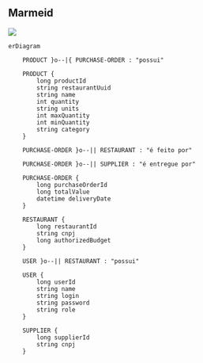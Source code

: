 ## Marmeid

[![](https://mermaid.ink/img/pako:eNqFk8FuwjAMhl8lyhleoDcGSEPaBrR0Jy5RY0q2NukcZxsDHmjPsRdbWjoobdFyqJrfdmJ_sfc8MRJ4wAEnSqQo8rVmfp2-i3A-iccrdjTD4WHPFnE4vh9F0-E8nExDFrA1L4y1Tq15X9T-tC1XZnTKCjTSJTSTF90SKm9BsCQcCk2xU12zFjlcRKWJvTnvq2jXcXVakb32zcXnsuNeGZRe3jonEQSpwdpwvCrvmkLF5sDCabQaxeHoaVVx-flmG1BkWGGwRac3PIoXi4dZDdUHgyaE1MG_8R3IDpOtsDBHCdhEXVnJkMieReYaPKUvlVQOTEKm3gF3Ey_UdbPmzY0S27deHnAm_wxdprp4acUJR1uD6gvknZMp0Bn36SeObgLua7zKvZ2as9ccenuqFjOTKt1RC2Hth8GetjUZtDI-v2M7DeuKIlO9qVy4HPmA54C5UNKPZHXEmtMWfKq8LFoKfC1LLv08OhPtdMIDQgcD7oryIesh5sFGZNarIH0T4uNpxqtRP_4CYMgwXw?type=png)](https://mermaid.live/edit#pako:eNqFk8FuwjAMhl8lyhleoDcGSEPaBrR0Jy5RY0q2NukcZxsDHmjPsRdbWjoobdFyqJrfdmJ_sfc8MRJ4wAEnSqQo8rVmfp2-i3A-iccrdjTD4WHPFnE4vh9F0-E8nExDFrA1L4y1Tq15X9T-tC1XZnTKCjTSJTSTF90SKm9BsCQcCk2xU12zFjlcRKWJvTnvq2jXcXVakb32zcXnsuNeGZRe3jonEQSpwdpwvCrvmkLF5sDCabQaxeHoaVVx-flmG1BkWGGwRac3PIoXi4dZDdUHgyaE1MG_8R3IDpOtsDBHCdhEXVnJkMieReYaPKUvlVQOTEKm3gF3Ey_UdbPmzY0S27deHnAm_wxdprp4acUJR1uD6gvknZMp0Bn36SeObgLua7zKvZ2as9ccenuqFjOTKt1RC2Hth8GetjUZtDI-v2M7DeuKIlO9qVy4HPmA54C5UNKPZHXEmtMWfKq8LFoKfC1LLv08OhPtdMIDQgcD7oryIesh5sFGZNarIH0T4uNpxqtRP_4CYMgwXw)

```mermaid
erDiagram
    
    PRODUCT }o--|{ PURCHASE-ORDER : "possui"
    
    PRODUCT {
        long productId
        string restaurantUuid
        string name
        int quantity
        string units
        int maxQuantity
        int minQuantity
        string category
    }
    
    PURCHASE-ORDER }o--|| RESTAURANT : "é feito por"
    
    PURCHASE-ORDER }o--|| SUPPLIER : "é entregue por"
    
    PURCHASE-ORDER {
        long purchaseOrderId
        long totalValue
        datetime deliveryDate
    } 
    
    RESTAURANT {
        long restaurantId        
        string cnpj
        long authorizedBudget
    }

    USER }o--|| RESTAURANT : "possui"
    
    USER {
        long userId
        string name
        string login
        string password
        string role
    }

    SUPPLIER {
        long supplierId
        string cnpj
    }
```